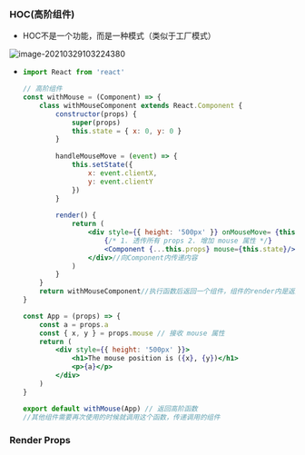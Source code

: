 ### HOC(高阶组件)

* HOC不是一个功能，而是一种模式（类似于工厂模式）

![image-20210329103224380](C:\Users\DELL\AppData\Roaming\Typora\typora-user-images\image-20210329103224380.png)

* ```jsx
  import React from 'react'
  
  // 高阶组件
  const withMouse = (Component) => {
      class withMouseComponent extends React.Component {
          constructor(props) {
              super(props)
              this.state = { x: 0, y: 0 }
          }
    
          handleMouseMove = (event) => {
              this.setState({
                  x: event.clientX,
                  y: event.clientY
              })
          }
    
          render() {
              return (
                  <div style={{ height: '500px' }} onMouseMove=	{this.handleMouseMove}>
                      {/* 1. 透传所有 props 2. 增加 mouse 属性 */}
                      <Component {...this.props} mouse={this.state}/>
                  </div>//向Component内传递内容
              )
          }
      }
      return withMouseComponent//执行函数后返回一个组件，组件的render内是返回的组件内容
  }
  
  const App = (props) => {
      const a = props.a
      const { x, y } = props.mouse // 接收 mouse 属性
      return (
          <div style={{ height: '500px' }}>
              <h1>The mouse position is ({x}, {y})</h1>
              <p>{a}</p>
          </div>
      )
  }
  
  export default withMouse(App) // 返回高阶函数
  //其他组件需要再次使用的时候就调用这个函数，传递调用的组件
  ```

### Render Props

